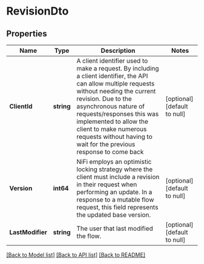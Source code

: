 # RevisionDto

## Properties
Name | Type | Description | Notes
------------ | ------------- | ------------- | -------------
**ClientId** | **string** | A client identifier used to make a request. By including a client identifier, the API can allow multiple requests without needing the current revision. Due to the asynchronous nature of requests/responses this was implemented to allow the client to make numerous requests without having to wait for the previous response to come back | [optional] [default to null]
**Version** | **int64** | NiFi employs an optimistic locking strategy where the client must include a revision in their request when performing an update. In a response to a mutable flow request, this field represents the updated base version. | [optional] [default to null]
**LastModifier** | **string** | The user that last modified the flow. | [optional] [default to null]

[[Back to Model list]](../README.md#documentation-for-models) [[Back to API list]](../README.md#documentation-for-api-endpoints) [[Back to README]](../README.md)


